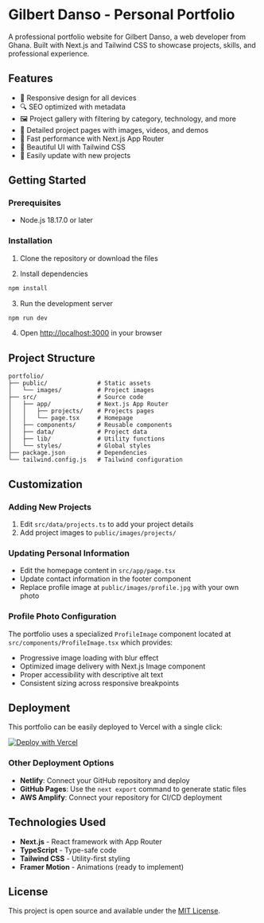 # Gilbert Danso - Personal Portfolio

A professional portfolio website for Gilbert Danso, a web developer from Ghana. Built with Next.js and Tailwind CSS to showcase projects, skills, and professional experience.

## Features

- 📱 Responsive design for all devices
- 🔍 SEO optimized with metadata
- 🖼️ Project gallery with filtering by category, technology, and more
- 📄 Detailed project pages with images, videos, and demos
- 💨 Fast performance with Next.js App Router
- 🎨 Beautiful UI with Tailwind CSS
- 🔄 Easily update with new projects

## Getting Started

### Prerequisites

- Node.js 18.17.0 or later

### Installation

1. Clone the repository or download the files

2. Install dependencies

```bash
npm install
```

3. Run the development server

```bash
npm run dev
```

4. Open [http://localhost:3000](http://localhost:3000) in your browser

## Project Structure

```
portfolio/
├── public/              # Static assets
│   └── images/          # Project images
├── src/                 # Source code
│   ├── app/             # Next.js App Router
│   │   ├── projects/    # Projects pages
│   │   └── page.tsx     # Homepage
│   ├── components/      # Reusable components
│   ├── data/            # Project data
│   ├── lib/             # Utility functions
│   └── styles/          # Global styles
├── package.json         # Dependencies
└── tailwind.config.js   # Tailwind configuration
```

## Customization

### Adding New Projects

1. Edit `src/data/projects.ts` to add your project details
2. Add project images to `public/images/projects/`

### Updating Personal Information

- Edit the homepage content in `src/app/page.tsx`
- Update contact information in the footer component
- Replace profile image at `public/images/profile.jpg` with your own photo

### Profile Photo Configuration

The portfolio uses a specialized `ProfileImage` component located at `src/components/ProfileImage.tsx` which provides:

- Progressive image loading with blur effect
- Optimized image delivery with Next.js Image component
- Proper accessibility with descriptive alt text
- Consistent sizing across responsive breakpoints

## Deployment

This portfolio can be easily deployed to Vercel with a single click:

[![Deploy with Vercel](https://vercel.com/button)](https://vercel.com/new/clone?repository-url=https://github.com/yourusername/portfolio)

### Other Deployment Options

- **Netlify**: Connect your GitHub repository and deploy
- **GitHub Pages**: Use the `next export` command to generate static files
- **AWS Amplify**: Connect your repository for CI/CD deployment

## Technologies Used

- **Next.js** - React framework with App Router
- **TypeScript** - Type-safe code
- **Tailwind CSS** - Utility-first styling
- **Framer Motion** - Animations (ready to implement)

## License

This project is open source and available under the [MIT License](LICENSE).
